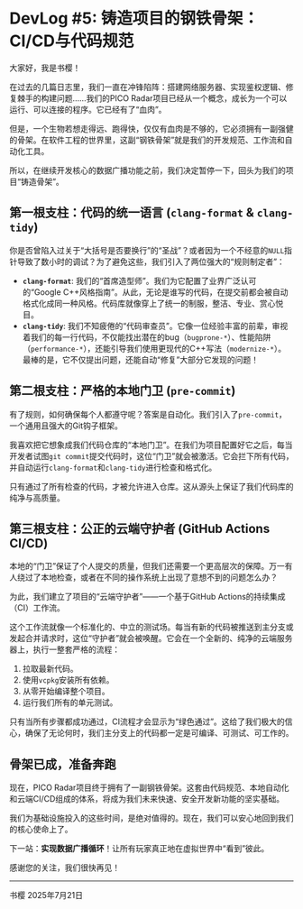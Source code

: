 # DevLog #5: 铸造项目的钢铁骨架：CI/CD与代码规范

大家好，我是书樱！

在过去的几篇日志里，我们一直在冲锋陷阵：搭建网络服务器、实现鉴权逻辑、修复棘手的构建问题……我们的PICO Radar项目已经从一个概念，成长为一个可以运行、可以连接的程序。它已经有了“血肉”。

但是，一个生物若想走得远、跑得快，仅仅有血肉是不够的，它必须拥有一副强健的骨架。在软件工程的世界里，这副“钢铁骨架”就是我们的开发规范、工作流和自动化工具。

所以，在继续开发核心的数据广播功能之前，我们决定暂停一下，回头为我们的项目“铸造骨架”。

## 第一根支柱：代码的统一语言 (`clang-format` & `clang-tidy`)

你是否曾陷入过关于“大括号是否要换行”的“圣战”？或者因为一个不经意的`NULL`指针导致了数小时的调试？为了避免这些，我们引入了两位强大的“规则制定者”：

*   **`clang-format`**: 我们的“首席造型师”。我们为它配置了业界广泛认可的“Google C++风格指南”。从此，无论是谁写的代码，在提交前都会被自动格式化成同一种风格。代码库就像穿上了统一的制服，整洁、专业、赏心悦目。
*   **`clang-tidy`**: 我们不知疲倦的“代码审查员”。它像一位经验丰富的前辈，审视着我们的每一行代码，不仅能找出潜在的bug（`bugprone-*`）、性能陷阱（`performance-*`），还能引导我们使用更现代的C++写法（`modernize-*`）。最棒的是，它不仅提出问题，还能自动“修复”大部分它发现的问题！

## 第二根支柱：严格的本地门卫 (`pre-commit`)

有了规则，如何确保每个人都遵守呢？答案是自动化。我们引入了`pre-commit`，一个通用且强大的Git钩子框架。

我喜欢把它想象成我们代码仓库的“本地门卫”。在我们为项目配置好它之后，每当开发者试图`git commit`提交代码时，这位“门卫”就会被激活。它会拦下所有代码，并自动运行`clang-format`和`clang-tidy`进行检查和格式化。

只有通过了所有检查的代码，才被允许进入仓库。这从源头上保证了我们代码库的纯净与高质量。

## 第三根支柱：公正的云端守护者 (GitHub Actions CI/CD)

本地的“门卫”保证了个人提交的质量，但我们还需要一个更高层次的保障。万一有人绕过了本地检查，或者在不同的操作系统上出现了意想不到的问题怎么办？

为此，我们建立了项目的“云端守护者”——一个基于GitHub Actions的持续集成（CI）工作流。

这个工作流就像一个标准化的、中立的测试场。每当有新的代码被推送到主分支或发起合并请求时，这位“守护者”就会被唤醒。它会在一个全新的、纯净的云端服务器上，执行一整套严格的流程：
1.  拉取最新代码。
2.  使用`vcpkg`安装所有依赖。
3.  从零开始编译整个项目。
4.  运行我们所有的单元测试。

只有当所有步骤都成功通过，CI流程才会显示为“绿色通过”。这给了我们极大的信心，确保了无论何时，我们主分支上的代码都一定是可编译、可测试、可工作的。

## 骨架已成，准备奔跑

现在，PICO Radar项目终于拥有了一副钢铁骨架。这套由代码规范、本地自动化和云端CI/CD组成的体系，将成为我们未来快速、安全开发新功能的坚实基础。

我们为基础设施投入的这些时间，是绝对值得的。现在，我们可以安心地回到我们的核心使命上了。

下一站：**实现数据广播循环**！让所有玩家真正地在虚拟世界中“看到”彼此。

感谢您的关注，我们很快再见！

---
书樱
2025年7月21日